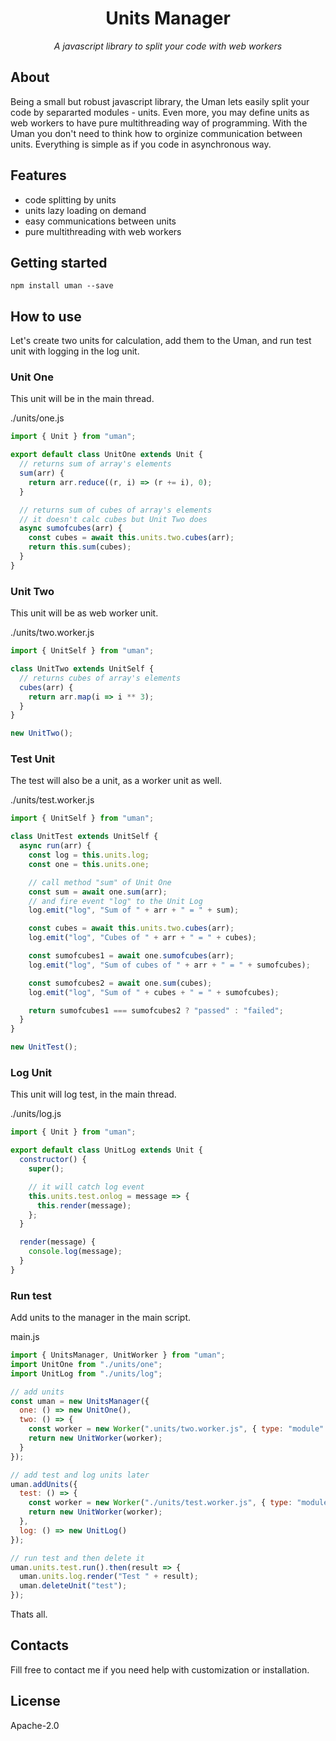 <div align="center">
  <h1>Units Manager</h1>
  <p><i>A javascript library to split your code with web workers</i></p>
 
 <!--
 <a href="https://github.com/greorex/uman/actions"><img alt="Build Status" src="https://github.com/greorex/uman/workflows/Build/badge.svg?color=green" /></a> <a href="https://github.com/greorex/uman/actions"> <img alt="Publish Status" src="https://github.com/greorex/uman/workflows/Publish/badge.svg?color=green" /></a> <img src="https://api.dependabot.com/badges/status?host=github&repo=greorex/uman" />
-->
 </div>

## About

Being a small but robust javascript library, the Uman lets easily split your code by separarted modules - units. Even more, you may define units as web workers to have pure multithreading way of programming. With the Uman you don't need to think how to orginize communication between units. Everything is simple as if you code in asynchronous way.

## Features

- code splitting by units
- units lazy loading on demand
- easy communications between units
- pure multithreading with web workers

## Getting started

```
npm install uman --save
```

## How to use

Let's create two units for calculation, add them to the Uman, and run test unit with logging in the log unit.

### Unit One

This unit will be in the main thread.

./units/one.js

```javascript
import { Unit } from "uman";

export default class UnitOne extends Unit {
  // returns sum of array's elements
  sum(arr) {
    return arr.reduce((r, i) => (r += i), 0);
  }

  // returns sum of cubes of array's elements
  // it doesn't calc cubes but Unit Two does
  async sumofcubes(arr) {
    const cubes = await this.units.two.cubes(arr);
    return this.sum(cubes);
  }
}
```

### Unit Two

This unit will be as web worker unit.

./units/two.worker.js

```javascript
import { UnitSelf } from "uman";

class UnitTwo extends UnitSelf {
  // returns cubes of array's elements
  cubes(arr) {
    return arr.map(i => i ** 3);
  }
}

new UnitTwo();
```

### Test Unit

The test will also be a unit, as a worker unit as well.

./units/test.worker.js

```javascript
import { UnitSelf } from "uman";

class UnitTest extends UnitSelf {
  async run(arr) {
    const log = this.units.log;
    const one = this.units.one;

    // call method "sum" of Unit One
    const sum = await one.sum(arr);
    // and fire event "log" to the Unit Log
    log.emit("log", "Sum of " + arr + " = " + sum);

    const cubes = await this.units.two.cubes(arr);
    log.emit("log", "Cubes of " + arr + " = " + cubes);

    const sumofcubes1 = await one.sumofcubes(arr);
    log.emit("log", "Sum of cubes of " + arr + " = " + sumofcubes);

    const sumofcubes2 = await one.sum(cubes);
    log.emit("log", "Sum of " + cubes + " = " + sumofcubes);

    return sumofcubes1 === sumofcubes2 ? "passed" : "failed";
  }
}

new UnitTest();
```

### Log Unit

This unit will log test, in the main thread.

./units/log.js

```javascript
import { Unit } from "uman";

export default class UnitLog extends Unit {
  constructor() {
    super();

    // it will catch log event
    this.units.test.onlog = message => {
      this.render(message);
    };
  }

  render(message) {
    console.log(message);
  }
}
```

### Run test

Add units to the manager in the main script.

main.js

```javascript
import { UnitsManager, UnitWorker } from "uman";
import UnitOne from "./units/one";
import UnitLog from "./units/log";

// add units
const uman = new UnitsManager({
  one: () => new UnitOne(),
  two: () => {
    const worker = new Worker(".units/two.worker.js", { type: "module" });
    return new UnitWorker(worker);
  }
});

// add test and log units later
uman.addUnits({
  test: () => {
    const worker = new Worker("./units/test.worker.js", { type: "module" });
    return new UnitWorker(worker);
  },
  log: () => new UnitLog()
});

// run test and then delete it
uman.units.test.run().then(result => {
  uman.units.log.render("Test " + result);
  uman.deleteUnit("test");
});
```

Thats all.

## Contacts

Fill free to contact me if you need help with customization or installation.

## License

Apache-2.0
